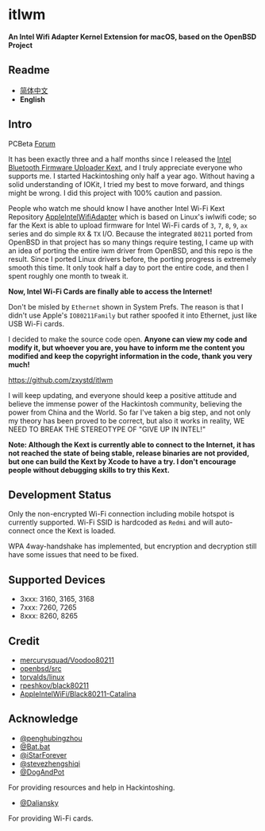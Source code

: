# itlwm

**An Intel Wifi Adapter Kernel Extension for macOS, based on the OpenBSD Project**

## Readme

- [简体中文](/README.md)
- **English**

## Intro

PCBeta [Forum](http://bbs.pcbeta.com/forum.php?mod=viewthread&tid=1848662)

It has been exactly three and a half months since I released the [Intel Bluetooth Firmware Uploader Kext](https://github.com/zxystd/IntelBluetoothFirmware), and I truly appreciate everyone who supports me. I started Hackintoshing only half a year ago. Without having a solid understanding of IOKit, I tried my best to move forward, and things might be wrong. I did this project with 100% caution and passion.

People who watch me should know I have another Intel Wi-Fi Kext Repository [AppleIntelWifiAdapter](https://github.com/zxystd/AppleIntelWifiAdapter) which is based on Linux's iwlwifi code; so far the Kext is able to upload firmware for Intel Wi-Fi cards of `3`, `7`, `8`, `9`, `ax` series and do simple `RX` & `TX` I/O. Because the integrated `80211` ported from OpenBSD in that project has so many things require testing, I came up with an idea of porting the entire iwm driver from OpenBSD, and this repo is the result. Since I ported Linux drivers before, the porting progress is extremely smooth this time. It only took half a day to port the entire code, and then I spent roughly one month to tweak it.

**Now, Intel Wi-Fi Cards are finally able to access the Internet!**

Don't be misled by `Ethernet` shown in System Prefs. The reason is that I didn't use Apple's `IO80211Family` but rather spoofed it into Ethernet, just like USB Wi-Fi cards.

I decided to make the source code open. **Anyone can view my code and modify it, but whoever you are, you have to inform me the content you modified and keep the copyright information in the code, thank you very much!**

<https://github.com/zxystd/itlwm>

I will keep updating, and everyone should keep a positive attitude and believe the immense power of the Hackintosh community, believing the power from China and the World. So far I've taken a big step, and not only my theory has been proved to be correct, but also it works in reality, WE NEED TO BREAK THE STEREOTYPE OF "GIVE UP IN INTEL!"

**Note: Although the Kext is currently able to connect to the Internet, it has not reached the state of being stable, release binaries are not provided, but one can build the Kext by Xcode to have a try. I don't encourage people without debugging skills to try this Kext.**

## Development Status

Only the non-encrypted Wi-Fi connection including mobile hotspot is currently supported. Wi-Fi SSID is hardcoded as `Redmi` and will auto-connect once the Kext is loaded.

WPA 4way-handshake has implemented, but encryption and decryption still have some issues that need to be fixed.

## Supported Devices

- 3xxx: 3160, 3165, 3168
- 7xxx: 7260, 7265
- 8xxx: 8260, 8265

## Credit

- [mercurysquad/Voodoo80211](https://github.com/mercurysquad/Voodoo80211)
- [openbsd/src](https://github.com/openbsd/src)
- [torvalds/linux](https://github.com/torvalds/linux)
- [rpeshkov/black80211](https://github.com/rpeshkov/black80211)
- [AppleIntelWiFi/Black80211-Catalina](https://github.com/AppleIntelWiFi/Black80211-Catalina)

## Acknowledge

- [@penghubingzhou](https://github.com/startpenghubingzhou)
- [@Bat.bat](https://github.com/williambj1)
- [@iStarForever](https://github.com/XStar-Dev)
- [@stevezhengshiqi](https://github.com/stevezhengshiqi)
- [@DogAndPot](https://github.com/DogAndPot)

For providing resources and help in Hackintoshing.

- [@Daliansky](https://github.com/Daliansky)

For providing Wi-Fi cards.

